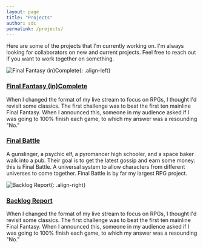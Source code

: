 ```yaml
---
layout: page
title: "Projects"
author: sdc
permalink: /projects/
---
```


Here are some of the projects that I'm currently working on. I'm always looking for collaborators on new and current projects. Feel free to reach out if you want to work together on something.
 
![Final Fantasy (in)Complete](../assets/images/project/ffc.png){: .align-left}
### [Final Fantasy (in)Complete](/ffc/)
When I changed the format of my live stream to focus on RPGs, I thought I'd revisit some classics. The first challenge was to beat the first ten mainline Final Fantasy. When I announced this, someone in my audience asked if I was going to 100% finish each game, to which my answer was a resounding "No."

### [Final Battle](/final_battle/)
A gunslinger, a psychic elf, a pyromancer high schooler, and a space baker walk into a pub. Their goal is to get the latest gossip and earn some money: this is Final Battle. A universal system to allow characters from different universes to come together. Final Battle is by far my largest RPG project.

![Backlog Report](../assets/images/project/backlog-report.png){: .align-right}
### [Backlog Report](/backlog-report/)
When I changed the format of my live stream to focus on RPGs, I thought I'd revisit some classics. The first challenge was to beat the first ten mainline Final Fantasy. When I announced this, someone in my audience asked if I was going to 100% finish each game, to which my answer was a resounding "No."